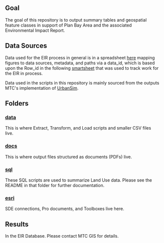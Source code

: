 ## Goal

The goal of this repository is to output summary tables and geospatial feature classes in support of Plan Bay Area and the associated Environmental Impact Report. 

## Data Sources

Data used for the EIR process in general is in a spreadsheet [here](https://mtcdrive.app.box.com/file/203423564244) mapping figures to data sources, metadata, and paths via a data_id, which is based upon the Row_id in the following [smartsheet](https://app.smartsheet.com/b/home?lx=kxHiygtZYYFSoNxKdR-2Ww) that was used to track work for the EIR in process. 

Data used in the scripts in this repository is mainly sourced from the outputs MTC's implementation of [UrbanSim](https://github.com/MetropolitanTransportationCommission/bayarea_urbansim).   

## Folders  

### [data](https://github.com/MetropolitanTransportationCommission/UrbanSim_Spatial_Analysis/tree/master/data)  

This is where Extract, Transform, and Load scripts and smaller CSV files live.   

### [docs](https://github.com/MetropolitanTransportationCommission/UrbanSim_Spatial_Analysis/tree/master/docs)  

This is where output files structured as documents (PDFs) live.  

### [sql](https://github.com/MetropolitanTransportationCommission/UrbanSim_Spatial_Analysis/tree/master/sql)  

These SQL scripts are used to summarize Land Use data. Please see the README in that folder for further documentation.  

### [esri](https://github.com/MetropolitanTransportationCommission/UrbanSim_Spatial_Analysis/tree/master/esri)   

SDE connections, Pro documents, and Toolboxes live here.  

## Results  

In the EIR Database. Please contact MTC GIS for details.   
